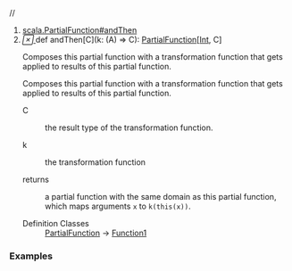//
<ol>
<li><a href="https://www.scala-lang.org/api/2.12.3/scala/collection/mutable/ArrayBuffer.html#andThen[C](k:B=>C):PartialFunction[A,C]">scala.PartialFunction#andThen</a></li>
<li name="scala.PartialFunction#andThen" visbl="pub" class="indented0 " data-isabs="false" fullcomment="yes" group="Ungrouped"> <a id="andThen[C](k:B=>C):PartialFunction[A,C]"></a><a id="andThen[C]((A)⇒C):PartialFunction[Int,C]"></a> <span class="permalink"> <a href="../../../scala/collection/mutable/ArrayBuffer.html#andThen[C](k:B=>C):PartialFunction[A,C]" title="Permalink"> <i class="material-icons"></i> </a> </span> <span class="modifier_kind"> <span class="modifier"></span> <span class="kind">def</span> </span> <span class="symbol"> <span class="name">andThen</span><span class="tparams">[<span name="C">C</span>]</span><span class="params">(<span name="k">k: (<span class="extype" name="scala.collection.mutable.ArrayBuffer.A">A</span>) ⇒ <span class="extype" name="scala.PartialFunction.andThen.C">C</span></span>)</span><span class="result">: <a href="../../PartialFunction.html" class="extype" name="scala.PartialFunction">PartialFunction</a>[<a href="../../Int.html" class="extype" name="scala.Int">Int</a>, <span class="extype" name="scala.PartialFunction.andThen.C">C</span>]</span> </span> <p class="shortcomment cmt"> Composes this partial function with a transformation function that gets applied to results of this partial function.</p>
 <div class="fullcomment">
  <div class="comment cmt">
   <p> Composes this partial function with a transformation function that gets applied to results of this partial function.</p>
  </div>
  <dl class="paramcmts block">
   <dt class="tparam">
    C
   </dt>
   <dd class="cmt">
    <p>the result type of the transformation function.</p>
   </dd>
   <dt class="param">
    k
   </dt>
   <dd class="cmt">
    <p>the transformation function</p>
   </dd>
   <dt>
    returns
   </dt>
   <dd class="cmt">
    <p>a partial function with the same domain as this partial function, which maps arguments <code>x</code> to <code>k(this(x))</code>.</p>
   </dd>
  </dl>
  <dl class="attributes block"> 
   <dt>
    Definition Classes
   </dt>
   <dd>
    <a href="../../PartialFunction.html" class="extype" name="scala.PartialFunction">PartialFunction</a> → 
    <a href="../../Function1.html" class="extype" name="scala.Function1">Function1</a>
   </dd>
  </dl>
 </div> </li>
        </ol>


### Examples



